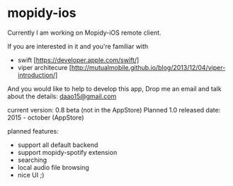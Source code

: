 # mopidy-ios

Currently I am working on Mopidy-iOS remote client.

If you are interested in it and you're familiar with 
- swift [https://developer.apple.com/swift/] 
- viper architecure [http://mutualmobile.github.io/blog/2013/12/04/viper-introduction/]

And you would like to help to develop this app,
Drop me an email and talk about the details: daao15@gmail.com

current version: 0.8 beta (not in the AppStore)
Planned 1.0 released date: 2015 - october (AppStore)

planned features:
- support all default backend
- support mopidy-spotify extension
- searching
- local audio file browsing
- nice UI ;)
